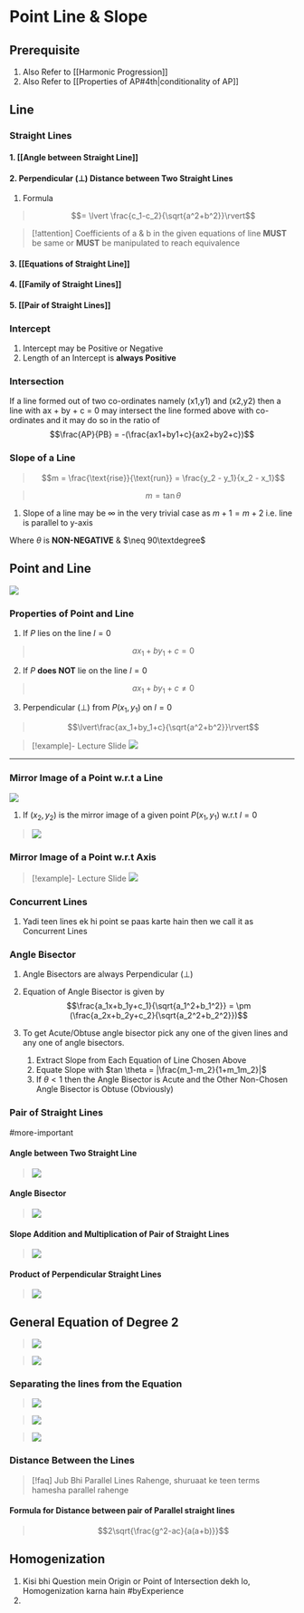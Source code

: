 # Point Line & Slope
## Prerequisite
1. Also Refer to [[Harmonic Progression]]
2. Also Refer to [[Properties of AP#4th|conditionality of AP]]
## Line
### Straight Lines
#### 1. [[Angle between Straight Line]]
#### 2. Perpendicular $(\perp)$ Distance between Two Straight Lines
1. Formula
>$$= \lvert \frac{c_1-c_2}{\sqrt{a^2+b^2}}\rvert$$

>[!attention] Coefficients of a & b in the given equations of line __MUST__ be same or __MUST__ be manipulated to reach equivalence
#### 3. [[Equations of Straight Line]]
#### 4. [[Family of Straight Lines]]
#### 5. [[Pair of Straight Lines]]
### Intercept
1. Intercept may be Positive or Negative
2. Length of an Intercept is __always Positive__
### Intersection
If a line formed out of two co-ordinates namely (x1,y1) and (x2,y2) then a line with ax + by + c = 0 may intersect the line formed above with co-ordinates and it may do so in the ratio of $$\frac{AP}{PB} = -(\frac{ax1+by1+c}{ax2+by2+c})$$
### Slope of a Line
 > $$m = \frac{\text{rise}}{\text{run}} = \frac{y_2 - y_1}{x_2 - x_1}$$
 
 > $$m = \tan\theta$$

1. Slope of a line may be $\infty$  in the very trivial case as $m+1 = m+2$ i.e. line is parallel to y-axis
 
 Where $\theta$ is __NON-NEGATIVE__ & $\neq 90\textdegree$
 ## Point and Line
  ![](https://i.imgur.com/pwmI3hT.png)
### Properties of Point and Line
1. If $P$ lies on the line $l = 0$
>$$ax_1+by_1+c=0$$
2. If $P$ __does NOT__ lie on the line $l=0$
>$$ax_1+by_1+c\neq0$$

3. Perpendicular $(\perp)$ from $P(x_1,y_1)$ on $l=0$
>$$\lvert\frac{ax_1+by_1+c}{\sqrt{a^2+b^2}}\rvert$$

>[!example]- Lecture Slide
>![](https://i.imgur.com/UnfzFht.png)
***
### Mirror Image of a Point w.r.t a Line
![](https://i.imgur.com/W3otSCT.png)
1. If $(x_2,y_2)$ is the mirror image of a given point $P(x_1,y_1)$ w.r.t $l=0$
>![](https://i.imgur.com/1fIPJl1.png)

### Mirror Image of a Point w.r.t __Axis__
>[!example]- Lecture Slide
>![](https://i.imgur.com/dFPZYpx.png)







### Concurrent Lines
1. Yadi teen lines ek hi point se paas karte hain then we call it as Concurrent Lines


### Angle Bisector
1. Angle Bisectors are always Perpendicular $(\perp)$
2. Equation of Angle Bisector is given by
$$\frac{a_1x+b_1y+c_1}{\sqrt{a_1^2+b_1^2}} = \pm (\frac{a_2x+b_2y+c_2}{\sqrt{a_2^2+b_2^2}})$$

3. To get Acute/Obtuse angle bisector pick any one of the given lines and any one of angle bisectors.
	1. Extract Slope from Each Equation of Line Chosen Above
	2. Equate Slope with $tan \theta = |\frac{m_1-m_2}{1+m_1m_2}|$
	3. If $\theta \lt 1$ then the Angle Bisector is Acute and the Other Non-Chosen Angle Bisector is Obtuse (Obviously)
### Pair of Straight Lines
#more-important 

#### Angle between Two Straight Line
>![](https://i.imgur.com/TADmc5u.png)

#### Angle Bisector
>![](https://i.imgur.com/7kj4cfi.png)

#### Slope Addition and Multiplication of Pair of Straight Lines
>![](https://i.imgur.com/kbOcmc6.png)

#### Product of Perpendicular Straight Lines
>![](https://i.imgur.com/tJRv1B6.png)





## General Equation of Degree 2
>![](https://i.imgur.com/EziDSTh.png)

>![](https://i.imgur.com/kIXlkbt.png)

### Separating the lines from the Equation
>![](https://i.imgur.com/hGFkmXb.png)

>![](https://i.imgur.com/Dj66JCF.png)

>![](https://i.imgur.com/ed59swa.png)

### Distance Between the Lines
>[!faq] Jub Bhi Parallel Lines Rahenge, shuruaat ke teen terms hamesha parallel rahenge


#### Formula for Distance between pair of Parallel straight lines
>$$2\sqrt{\frac{g^2-ac}{a(a+b)}}$$


## Homogenization
1. Kisi bhi Question mein Origin or Point of Intersection dekh lo, Homogenization karna hain #byExperience 
2. 